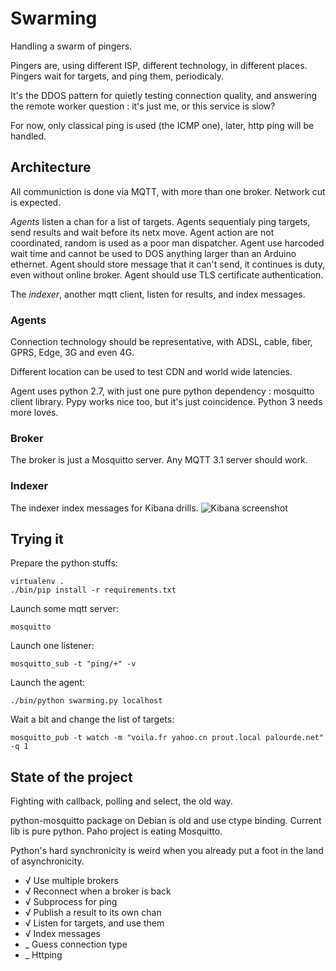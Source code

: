 Swarming
========

Handling a swarm of pingers.

Pingers are, using different ISP, different technology, in different places.
Pingers wait for targets, and ping them, periodicaly.

It's the DDOS pattern for quietly testing connection quality, and answering the
remote worker question : it's just me, or this service is slow?

For now, only classical ping is used (the ICMP one), later, http ping will be handled.

Architecture
------------

All communiction is done via MQTT, with more than one broker.
Network cut is expected.

_Agents_ listen a chan for a list of targets.
Agents sequentialy ping targets, send results and wait before its netx move.
Agent action are not coordinated, random is used as a poor man dispatcher.
Agent use harcoded wait time and cannot be used to DOS anything larger than an Arduino ethernet.
Agent should store message that it can't send, it continues is duty, even without online broker.
Agent should use TLS certificate authentication.

The _indexer_, another mqtt client, listen for results, and index messages.

### Agents

Connection technology should be representative,
with ADSL, cable, fiber, GPRS, Edge, 3G and even 4G.

Different location can be used to test CDN and world wide latencies.

Agent uses python 2.7, with just one pure python dependency : mosquitto client library.
Pypy works nice too, but it's just coincidence.
Python 3 needs more loves.

### Broker

The broker is just a Mosquitto server. Any MQTT 3.1 server should work.

### Indexer

The indexer index messages for Kibana drills.
![Kibana screenshot](https://raw.github.com/athoune/swarming/master/kibana.png "Kibana screenshot")

Trying it
---------

Prepare the python stuffs:

    virtualenv .
    ./bin/pip install -r requirements.txt

Launch some mqtt server:

    mosquitto

Launch one listener:

    mosquitto_sub -t "ping/+" -v

Launch the agent:

    ./bin/python swarming.py localhost

Wait a bit and change the list of targets:

    mosquitto_pub -t watch -m "voila.fr yahoo.cn prout.local palourde.net" -q 1

State of the project
--------------------

Fighting with callback, polling and select, the old way.

python-mosquitto package on Debian is old and use ctype binding.
Current lib is pure python. Paho project is eating Mosquitto.

Python's hard synchronicity is weird when you already put a foot in the land of asynchronicity.

 * √ Use multiple brokers
 * √ Reconnect when a broker is back
 * √ Subprocess for ping
 * √ Publish a result to its own chan
 * √ Listen for targets, and use them
 * √ Index messages
 * _ Guess connection type
 * _ Httping

